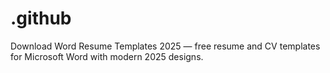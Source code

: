 # .github
Download Word Resume Templates 2025 — free resume and CV templates for Microsoft Word with modern 2025 designs.
